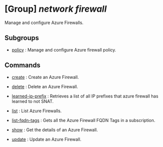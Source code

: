 # [Group] _network firewall_

Manage and configure Azure Firewalls.

## Subgroups

- [policy](/Commands/network/firewall/policy/readme.md)
: Manage and configure Azure firewall policy.

## Commands

- [create](/Commands/network/firewall/_create.md)
: Create an Azure Firewall.

- [delete](/Commands/network/firewall/_delete.md)
: Delete an Azure Firewall.

- [learned-ip-prefix](/Commands/network/firewall/_learned-ip-prefix.md)
: Retrieves a list of all IP prefixes that azure firewall has learned to not SNAT.

- [list](/Commands/network/firewall/_list.md)
: List Azure Firewalls.

- [list-fqdn-tags](/Commands/network/firewall/_list-fqdn-tags.md)
: Gets all the Azure Firewall FQDN Tags in a subscription.

- [show](/Commands/network/firewall/_show.md)
: Get the details of an Azure Firewall.

- [update](/Commands/network/firewall/_update.md)
: Update an Azure Firewall.
